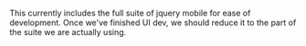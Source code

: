 This currently includes the full suite of jquery mobile for ease of development.
Once we've finished UI dev, we should reduce it to the part of the suite we are actually using.
